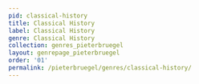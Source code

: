 ```yaml
---
pid: classical-history
title: Classical History
label: Classical History
genre: Classical History
collection: genres_pieterbruegel
layout: genrepage_pieterbruegel
order: '01'
permalink: /pieterbruegel/genres/classical-history/
---
```

